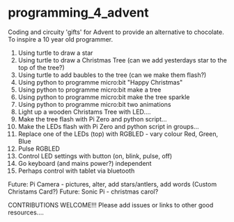 # programming_4_advent
Coding and circuity 'gifts' for Advent to provide an alternative to chocolate. To inspire a 10 year old programmer. 

1. Using turtle to draw a star
2. Using turtle to draw a Christmas Tree (can we add yesterdays star to the top of the tree?)
3. Using turtle to add baubles to the tree (can we make them flash?)
4. Using python to programme micro:bit "Happy Christmas"
5. Using python to programme micro:bit make a tree
6. Using python to programme micro:bit make the tree sparkle
7. Using python to programme micro:bit two animations
8. Light up a wooden Christams Tree with LED....
9. Make the tree flash with Pi Zero and python script...
10. Make the LEDs flash with Pi Zero and python script in groups...
11. Replace one of the LEDs (top) with RGBLED - vary colour Red, Green, Blue
12. Pulse RGBLED
13. Control LED settings with button (on, blink, pulse, off)
14. Go keyboard (and mains power?) independent
15. Perhaps control with tablet via bluetooth

Future: Pi Camera - pictures, alter, add stars/antlers, add words (Custom Christams Card?)
Future: Sonic Pi - christmas carol?

CONTRIBUTIONS WELCOME!!! Please add issues or links to other good resources....
